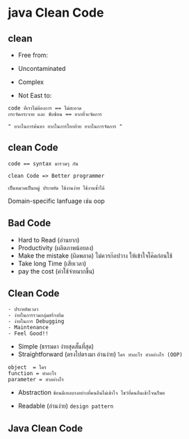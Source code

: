 # java Clean Code 

## clean



- Free from:

- Uncontaminated

- Complex

- Not East to:


``` 
code ที่เราไม่ต้องการ == ไม่สะอาด 
กระจัดกระจาย และ ซับซ้อน == ยากที่จะจัดการ  

" ยากในการค้นหา ยากในการโยกย้าย ยากในการจัดการ "
```

## clean Code

` code == syntax มารวมๆ กัน ` 

 ` clean Code => Better programmer `

 ` เป็นหมวดเป็นหมู่ ประหยัด ใช้งานง่าย ใช้งานซ้ำได้ `

Domain-specific lanfuage เช่น oop

## Bad Code
- Hard to Read (อ่านยาก)
- Productivity (ผลิตภาพน้อยลง)
- Make the mistake (ผิดพลาด) ไม่ควรก๊อปวาง ให้เข้าใจโค๊ดก่อนใช้
- Take long Time (เสียเวลา)
- pay the cost (ค่าใช้จ่ายมากขึ้น)

## Clean Code

    - ประหยัดเวลา
    - ง่ายในการรวมกลุ่มสร้างทีม
    - ง่ายในการ Debugging
    - Maintenance
    - Feel Good!! 


- Simple (ธรรมดา  ง่ายสุดสั้นที่สุด)
- Straightforward (ตรงไปตรงมา อ่านง่าย) `ใคร ทำอะไร ทำอย่างไร (OOP)`
``` 
object  = ใคร
function = ทำอะไร
parameter = ทำอย่างไร
```
- Abstraction
` ซ้อนดีเทลบางอย่างที่คนอืนไม่เข้าใจ โชว์ที่คนอืนเข้าใจนก็พอ `

- Readable (อ่านง่าย) 
 `design pattern`

## Java Clean Code
